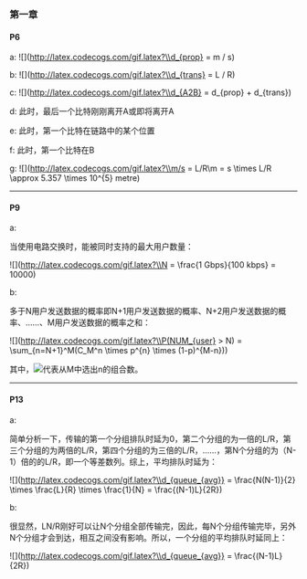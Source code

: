 ### 第一章

#### P6

a: ![](http://latex.codecogs.com/gif.latex?\\d_{prop} = m / s)

b: ![](http://latex.codecogs.com/gif.latex?\\d_{trans} = L / R)

c: ![](http://latex.codecogs.com/gif.latex?\\d_{A2B} = d_{prop} + d_{trans})

d: 此时，最后一个比特刚刚离开A或即将离开A

e: 此时，第一个比特在链路中的某个位置

f: 此时，第一个比特在B

g: ![](http://latex.codecogs.com/gif.latex?\\m/s = L/R\\m = s \times L/R \approx 5.357 \times 10^{5} metre)

***

#### P9

a:

当使用电路交换时，能被同时支持的最大用户数量：

![](http://latex.codecogs.com/gif.latex?\\N = \frac{1 Gbps}{100 kbps} = 10000)

b:

多于N用户发送数据的概率即N+1用户发送数据的概率、N+2用户发送数据的概率、……、M用户发送数据的概率之和：

![](http://latex.codecogs.com/gif.latex?\\P(NUM_{user} > N) = \sum_{n=N+1}^M(C_M^n \times p^{n} \times (1-p)^{M-n}))

其中，![](http://latex.codecogs.com/gif.latex?\\C_M^n)代表从M中选出n的组合数。

***

#### P13

a: 

简单分析一下，传输的第一个分组排队时延为0，第二个分组的为一倍的L/R，第三个分组的为两倍的L/R，第四个分组的为三倍的L/R，……，第N个分组的为（N-1）倍的的L/R，即一个等差数列。综上，平均排队时延为：

![](http://latex.codecogs.com/gif.latex?\\d_{queue_{avg}} = \frac{N(N-1)}{2} \times \frac{L}{R} \times \frac{1}{N} = \frac{(N-1)L}{2R})

b:

很显然，LN/R刚好可以让N个分组全部传输完，因此，每N个分组传输完毕，另外N个分组才会到达，相互之间没有影响。所以，一个分组的平均排队时延同上：

![](http://latex.codecogs.com/gif.latex?\\d_{queue_{avg}} = \frac{(N-1)L}{2R})